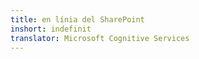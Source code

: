 ```yaml
---
title: en línia del SharePoint
inshort: indefinit
translator: Microsoft Cognitive Services
---
```




